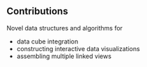 ## Contributions

 Novel data structures and algorithms for

   * data cube integration
   * constructing interactive data visualizations
   * assembling multiple linked views
